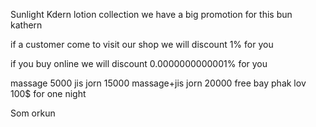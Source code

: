 Sunlight Kdern lotion collection
we have a big promotion for this bun kathern

if a customer come to visit our shop we will discount 1% for you

if you buy online we will discount 0.0000000000001% for you

massage 5000
jis jorn 15000
massage+jis jorn 20000 free bay phak lov
100$ for one night

Som orkun
